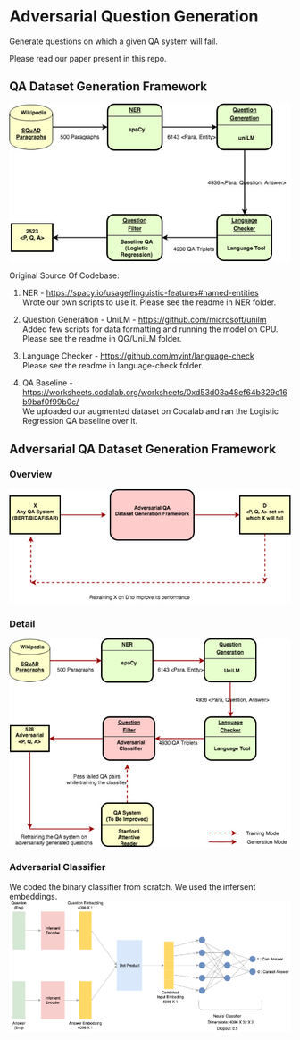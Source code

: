 # Adversarial Question Generation
Generate questions on which a given QA system will fail.

Please read our paper present in this repo.

## QA Dataset Generation Framework

![QA Dataset_Generation_Framework](charts/QA_Dataset_Generation_Framework.jpg)

Original Source Of Codebase:

1. NER - https://spacy.io/usage/linguistic-features#named-entities  
Wrote our own scripts to use it. Please see the readme in NER folder.

2. Question Generation - UniLM - https://github.com/microsoft/unilm  
Added few scripts for data formatting and running the model on CPU.
Please see the readme in QG/UniLM folder.

3. Language Checker - https://github.com/myint/language-check  
Please see the readme in language-check folder.

4. QA Baseline - https://worksheets.codalab.org/worksheets/0xd53d03a48ef64b329c16b9baf0f99b0c/  
We uploaded our augmented dataset on Codalab and ran the Logistic Regression QA baseline over it.

## Adversarial QA Dataset Generation Framework

### Overview
![Adversarial_Framework_Overview](charts/Adversarial_Framework_Overview.jpg)

### Detail
![Adversarial_QA Dataset_Generation_Framework](charts/Adversarial_QA_Dataset_Generation_Framework.jpg)

### Adversarial Classifier

We coded the binary classifier from scratch. We used the infersent embeddings.
![QA Dataset_Generation_Framework](charts/classifier.png)
